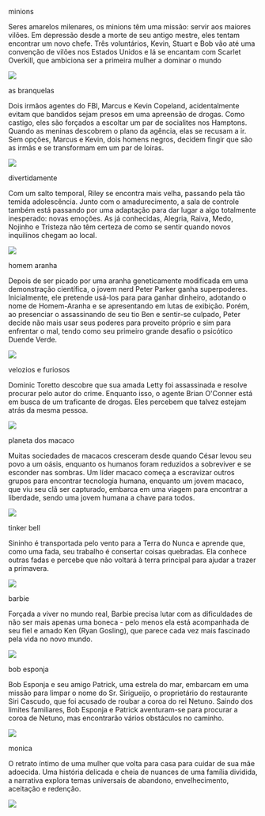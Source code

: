 minions 

Seres amarelos milenares, os minions têm uma missão: servir aos maiores vilões. Em depressão desde a morte de seu antigo mestre, eles tentam encontrar um novo chefe. Três voluntários, Kevin, Stuart e Bob vão até uma convenção de vilões nos Estados Unidos e lá se encantam com Scarlet Overkill, que ambiciona ser a primeira mulher a dominar o mundo


![](https://media1.tenor.com/m/hE1C_bI4hVsAAAAd/minion.gif)


as branquelas

Dois irmãos agentes do FBI, Marcus e Kevin Copeland, acidentalmente evitam que bandidos sejam presos em uma apreensão de drogas. Como castigo, eles são forçados a escoltar um par de socialites nos Hamptons. Quando as meninas descobrem o plano da agência, elas se recusam a ir. Sem opções, Marcus e Kevin, dois homens negros, decidem fingir que são as irmãs e se transformam em um par de loiras.


![](https://media1.tenor.com/m/YhiOsT4h-lMAAAAC/white-chicks-bellahadid.gif)


divertidamente

Com um salto temporal, Riley se encontra mais velha, passando pela tão temida adolescência. Junto com o amadurecimento, a sala de controle também está passando por uma adaptação para dar lugar a algo totalmente inesperado: novas emoções. As já conhecidas, Alegria, Raiva, Medo, Nojinho e Tristeza não têm certeza de como se sentir quando novos inquilinos chegam ao local.


![](https://media1.tenor.com/m/kGsweMWJdRgAAAAd/inside-out-joy.gif)


homem aranha

Depois de ser picado por uma aranha geneticamente modificada em uma demonstração científica, o jovem nerd Peter Parker ganha superpoderes. Inicialmente, ele pretende usá-los para para ganhar dinheiro, adotando o nome de Homem-Aranha e se apresentando em lutas de exibição. Porém, ao presenciar o assassinando de seu tio Ben e sentir-se culpado, Peter decide não mais usar seus poderes para proveito próprio e sim para enfrentar o mal, tendo como seu primeiro grande desafio o psicótico Duende Verde.


![](https://media1.tenor.com/m/23-RsSnOUyIAAAAd/spiderman-dance.gif)


velozios e furiosos 

Dominic Toretto descobre que sua amada Letty foi assassinada e resolve procurar pelo autor do crime. Enquanto isso, o agente Brian O'Conner está em busca de um traficante de drogas. Eles percebem que talvez estejam atrás da mesma pessoa.


![](https://media1.tenor.com/m/AaP5Vt8ZOncAAAAd/cheers-dominic-toretto.gif)


planeta dos macaco

Muitas sociedades de macacos cresceram desde quando César levou seu povo a um oásis, enquanto os humanos foram reduzidos a sobreviver e se esconder nas sombras. Um líder macaco começa a escravizar outros grupos para encontrar tecnologia humana, enquanto um jovem macaco, que viu seu clã ser capturado, embarca em uma viagem para encontrar a liberdade, sendo uma jovem humana a chave para todos.


![](https://media1.tenor.com/m/B9zZWKUNV2IAAAAd/solemn-noa.gif)


tinker bell

Sininho é transportada pelo vento para a Terra do Nunca e aprende que, como uma fada, seu trabalho é consertar coisas quebradas. Ela conhece outras fadas e percebe que não voltará à terra principal para ajudar a trazer a primavera.


![](https://media1.tenor.com/m/C_YenjB3niUAAAAd/tinkerbell-happy.gif)


barbie

Forçada a viver no mundo real, Barbie precisa lutar com as dificuldades de não ser mais apenas uma boneca - pelo menos ela está acompanhada de seu fiel e amado Ken (Ryan Gosling), que parece cada vez mais fascinado pela vida no novo mundo.


![](https://media1.tenor.com/m/dvwkhcF056sAAAAd/barbie-sunglasses.gif)


bob esponja

Bob Esponja e seu amigo Patrick, uma estrela do mar, embarcam em uma missão para limpar o nome do Sr. Sirigueijo, o proprietário do restaurante Siri Cascudo, que foi acusado de roubar a coroa do rei Netuno. Saindo dos limites familiares, Bob Esponja e Patrick aventuram-se para procurar a coroa de Netuno, mas encontrarão vários obstáculos no caminho.


![](https://media1.tenor.com/m/oZM-QmwCsDgAAAAd/spongebob-spongebob-cute.gif)


monica

O retrato íntimo de uma mulher que volta para casa para cuidar de sua mãe adoecida. Uma história delicada e cheia de nuances de uma família dividida, a narrativa explora temas universais de abandono, envelhecimento, aceitação e redenção.


![](https://media1.tenor.com/m/TQIJ27YF7bIAAAAC/turma-da-monica-monica.gif)




